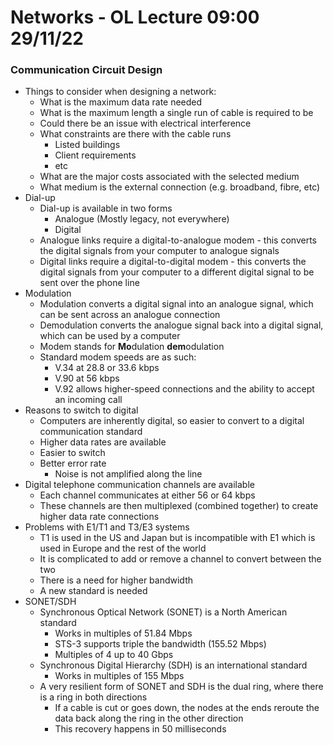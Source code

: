 # Networks - OL Lecture 09:00 29/11/22

### Communication Circuit Design

- Things to consider when designing a network:
    - What is the maximum data rate needed
    - What is the maximum length a single run of cable is required to be
    - Could there be an issue with electrical interference
    - What constraints are there with the cable runs
        - Listed buildings
        - Client requirements
        - etc
    - What are the major costs associated with the selected medium
    - What medium is the external connection (e.g. broadband, fibre, etc)
- Dial-up
    - Dial-up is available in two forms
        - Analogue (Mostly legacy, not everywhere)
        - Digital
    - Analogue links require a digital-to-analogue modem - this converts the digital signals from your computer to analogue signals
    - Digital links require a digital-to-digital modem - this converts the digital signals from your computer to a different digital signal to be sent over the phone line
- Modulation
    - Modulation converts a digital signal into an analogue signal, which can be sent across an analogue connection
    - Demodulation converts the analogue signal back into a digital signal, which can be used by a computer
    - Modem stands for **Mo**dulation **dem**odulation
    - Standard modem speeds are as such:
        - V.34 at 28.8 or 33.6 kbps
        - V.90 at 56 kbps
        - V.92 allows higher-speed connections and the ability to accept an incoming call
- Reasons to switch to digital
    - Computers are inherently digital, so easier to convert to a digital communication standard
    - Higher data rates are available
    - Easier to switch
    - Better error rate
        - Noise is not amplified along the line
- Digital telephone communication channels are available
    - Each channel communicates at either 56 or 64 kbps
    - These channels are then multiplexed (combined together) to create higher data rate connections
- Problems with E1/T1 and T3/E3 systems
    - T1 is used in the US and Japan but is incompatible with E1 which is used in Europe and the rest of the world
    - It is complicated to add or remove a channel to convert between the two
    - There is a need for higher bandwidth
    - A new standard is needed
- SONET/SDH
    - Synchronous Optical Network (SONET) is a North American standard
        - Works in multiples of 51.84 Mbps
        - STS-3 supports triple the bandwidth (155.52 Mbps)
        - Multiples of 4 up to 40 Gbps
    - Synchronous Digital Hierarchy (SDH) is an international standard
        - Works in multiples of 155 Mbps
    - A very resilient form of SONET and SDH is the dual ring, where there is a ring in both directions
        - If a cable is cut or goes down, the nodes at the ends reroute the data back along the ring in the other direction
        - This recovery happens in 50 milliseconds